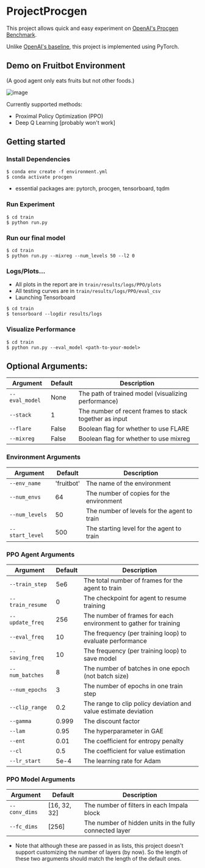 # ProjectProcgen

This project allows quick and easy experiment on [OpenAI's Procgen Benchmark](https://github.com/openai/procgen).

Unlike [OpenAI's baseline](https://github.com/openai/baselines), this project is implemented using PyTorch.

## Demo on Fruitbot Environment
(A good agent only eats fruits but not other foods.)

![image](./assets/demo.gif)

Currently supported methods:
- Proximal Policy Optimization (PPO)
- Deep Q Learning [probably won't work]

## Getting started
### Install Dependencies
```shell
$ conda env create -f environment.yml
$ conda activate procgen
```
- essential packages are: pytorch, procgen, tensorboard, tqdm
### Run Experiment
```shell
$ cd train
$ python run.py
```
### Run our final model
```shell
$ cd train
$ python run.py --mixreg --num_levels 50 --l2 0
```
### Logs/Plots...
* All plots in the report are in `train/results/logs/PPO/plots`
* All testing curves are in `train/results/logs/PPO/eval_csv`
* Launching Tensorboard
```shell
$ cd train
$ tensorboard --logdir results/logs
```
### Visualize Performance
```shell
$ cd train
$ python run.py --eval_model <path-to-your-model>
```

## Optional Arguments:
| Argument | Default | Description |
| -- | --- | --- |
| `--eval_model` | None | The path of trained model (visualizing performance) |
| `--stack` | 1 | The number of recent frames to stack together as input |
| `--flare` | False | Boolean flag for whether to use FLARE |
| `--mixreg` | False | Boolean flag for whether to use mixreg |
### Environment Arguments
| Argument | Default | Description |
| -- | --- | --- |
| `--env_name` | 'fruitbot' | The name of the environment |
| `--num_envs` | 64 | The number of copies for the environment |
| `--num_levels` | 50 | The number of levels for the agent to train |
| `--start_level` | 500 | The starting level for the agent to train |

### PPO Agent Arguments
| Argument | Default | Description |
| -- | --- | --- |
| `--train_step` | 5e6 | The total number of frames for the agent to train |
| `--train_resume` | 0 | The checkpoint for agent to resume training |
| `--update_freq` | 256 | The number of frames for each environment to gather for training |
| `--eval_freq` | 10 | The frequency (per training loop) to evaluate performance |
| `--saving_freq` | 10 | The frequency (per training loop) to save model |
| `--num_batches` | 8 | The number of batches in one epoch (not batch size) |
| `--num_epochs` | 3 | The number of epochs in one train step |
| `--clip_range` | 0.2 | The range to clip policy deviation and value estimate deviation |
| `--gamma` | 0.999 | The discount factor |
| `--lam` | 0.95 | The hyperparameter in GAE |
| `--ent` | 0.01 | The coefficient for entropy penalty |
| `--cl` | 0.5 | The coefficient for value estimation |
| `--lr_start` | 5e-4 | The learning rate for Adam |

### PPO Model Arguments
| Argument | Default | Description |
| -- | --- | --- |
| `--conv_dims` | [16, 32, 32] | The number of filters in each Impala block |
| `--fc_dims` | [256] | The number of hidden units in the fully connected layer
- Note that although these are passed in as lists, this project doesn't support customizing the number of layers (by now). So the length of these two arguments should match the length of the default ones.
